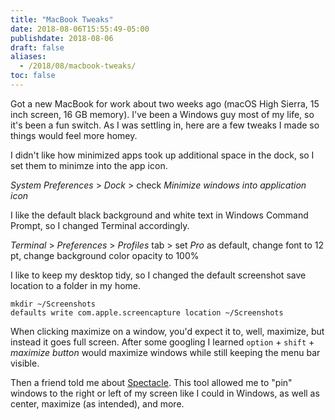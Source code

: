 ```yaml
---
title: "MacBook Tweaks"
date: 2018-08-06T15:55:49-05:00
publishdate: 2018-08-06
draft: false
aliases:
  - /2018/08/macbook-tweaks/
toc: false
---
```


Got a new MacBook for work about two weeks ago (macOS High Sierra, 15 inch screen, 16 GB memory). I've been a Windows guy most of my life, so it's been a fun switch. As I was settling in, here are a few tweaks I made so things would feel more homey. 

<!--more-->

I didn't like how minimized apps took up additional space in the dock, so I set them to minimze into the app icon.

_System Preferences_ > _Dock_ > check _Minimize windows into application icon_

I like the default black background and white text in Windows Command Prompt, so I changed Terminal accordingly. 

_Terminal_ > _Preferences_ > _Profiles_ tab > set _Pro_ as default, change font to 12 pt, change background color opacity to 100%

I like to keep my desktop tidy, so I changed the default screenshot save location to a folder in my home.  

```
mkdir ~/Screenshots
defaults write com.apple.screencapture location ~/Screenshots
```

When clicking maximize on a window, you'd expect it to, well, maximize, but instead it goes full screen. After some googling I learned `option` + `shift` + _maximize button_ would maximize windows while still keeping the menu bar visible. 

Then a friend told me about [Spectacle](https://www.spectacleapp.com/). This tool allowed me to "pin" windows to the right or left of my screen like I could in Windows, as well as center, maximize (as intended), and more. 
